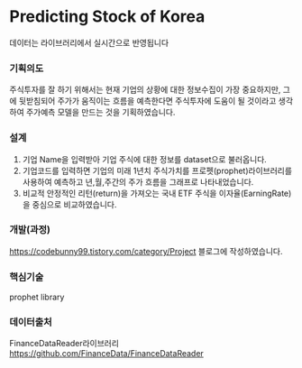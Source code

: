 # Predicting Stock of Korea
데이터는 라이브러리에서 실시간으로 반영됩니다

### 기획의도
주식투자를 잘 하기 위해서는 현재 기업의 상황에 대한 정보수집이 가장 중요하지만,
그에 뒷받침되어 주가가 움직이는 흐름을 예측한다면 주식투자에 도움이 될 것이라고 생각하여 주가예측 모델을 만드는 것을 기획하였습니다. 

### 설계
1) 기업 Name을 입력받아 기업 주식에 대한 정보를 dataset으로 불러옵니다.
2) 기업코드를 입력하면 기업의 미래 1년치 주식가치를 프로펫(prophet)라이브러리를 사용하여 예측하고 년,월,주간의 주가 흐름을 그래프로 나타내었습니다.
3) 비교적 안정적인 리턴(return)을 가져오는 국내 ETF 주식을 이자율(EarningRate)을 중심으로 비교하였습니다.

### 개발(과정)
https://codebunny99.tistory.com/category/Project
블로그에 작성하였습니다.

### 핵심기술
prophet library

### 데이터출처
FinanceDataReader라이브러리
https://github.com/FinanceData/FinanceDataReader
